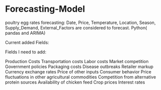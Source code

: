 # Forecasting-Model

poultry egg rates forecasting: Date, Price, Temperature, Location, Season, Supply_Demand, External_Factors are considered to forecast. 
Python( pandas and ARIMA)

Current added Fields:

Fields I need to add:

Production Costs
Transportation costs
Labor costs
Market competition
Government policies
Packaging costs
Disease outbreaks
Retailer markup
Currency exchange rates
Price of other inputs
Consumer behavior
Price fluctuations in other agricultural commodities
Competition from alternative protein sources
Availability of chicken feed
Crop prices
Interest rates








